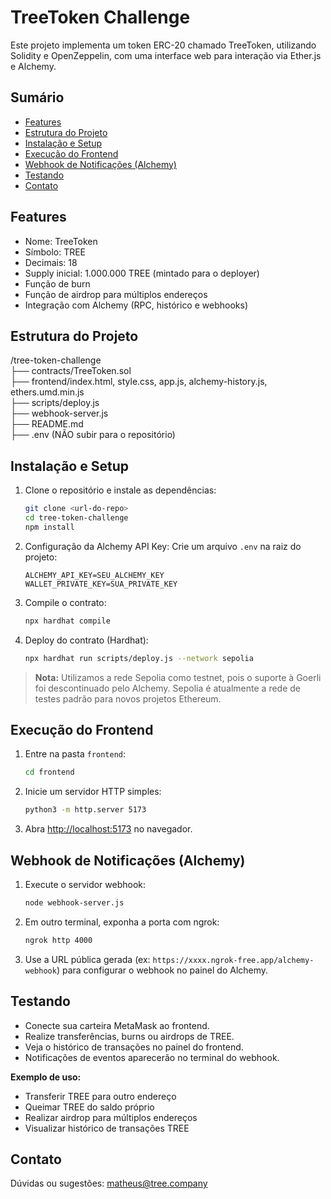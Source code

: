 # TreeToken Challenge

Este projeto implementa um token ERC-20 chamado TreeToken, utilizando Solidity e OpenZeppelin, com uma interface web para interação via Ether.js e Alchemy.

## Sumário
- [Features](#features)
- [Estrutura do Projeto](#estrutura-do-projeto)
- [Instalação e Setup](#instalação-e-setup)
- [Execução do Frontend](#execução-do-frontend)
- [Webhook de Notificações (Alchemy)](#webhook-de-notificações-alchemy)
- [Testando](#testando)
- [Contato](#contato)

## Features
- Nome: TreeToken
- Símbolo: TREE
- Decimais: 18
- Supply inicial: 1.000.000 TREE (mintado para o deployer)
- Função de burn
- Função de airdrop para múltiplos endereços
- Integração com Alchemy (RPC, histórico e webhooks)

## Estrutura do Projeto
/tree-token-challenge  
├── contracts/TreeToken.sol  
├── frontend/index.html, style.css, app.js, alchemy-history.js, ethers.umd.min.js  
├── scripts/deploy.js  
├── webhook-server.js  
├── README.md  
├── .env (NÃO subir para o repositório)

## Instalação e Setup

1. Clone o repositório e instale as dependências:
    ```sh
    git clone <url-do-repo>
    cd tree-token-challenge
    npm install
    ```

2. Configuração da Alchemy API Key:
    Crie um arquivo `.env` na raiz do projeto:
    ```
    ALCHEMY_API_KEY=SEU_ALCHEMY_KEY
    WALLET_PRIVATE_KEY=SUA_PRIVATE_KEY
    ```

3. Compile o contrato:
    ```sh
    npx hardhat compile
    ```

4. Deploy do contrato (Hardhat):
    ```sh
    npx hardhat run scripts/deploy.js --network sepolia
    ```

> **Nota:** Utilizamos a rede Sepolia como testnet, pois o suporte à Goerli foi descontinuado pelo Alchemy. Sepolia é atualmente a rede de testes padrão para novos projetos Ethereum.

## Execução do Frontend

1. Entre na pasta `frontend`:
    ```sh
    cd frontend
    ```
2. Inicie um servidor HTTP simples:
    ```sh
    python3 -m http.server 5173
    ```
3. Abra [http://localhost:5173](http://localhost:5173) no navegador.

## Webhook de Notificações (Alchemy)

1. Execute o servidor webhook:
    ```sh
    node webhook-server.js
    ```
2. Em outro terminal, exponha a porta com ngrok:
    ```sh
    ngrok http 4000
    ```
3. Use a URL pública gerada (ex: `https://xxxx.ngrok-free.app/alchemy-webhook`) para configurar o webhook no painel do Alchemy.

## Testando

- Conecte sua carteira MetaMask ao frontend.
- Realize transferências, burns ou airdrops de TREE.
- Veja o histórico de transações no painel do frontend.
- Notificações de eventos aparecerão no terminal do webhook.

**Exemplo de uso:**
- Transferir TREE para outro endereço
- Queimar TREE do saldo próprio
- Realizar airdrop para múltiplos endereços
- Visualizar histórico de transações TREE

## Contato
Dúvidas ou sugestões: matheus@tree.company

